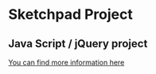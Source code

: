 # Sketchpad Project
## Java Script / jQuery project

[You can find more information here](http://www.theodinproject.com/web-development-101/javascript-and-jquery)
